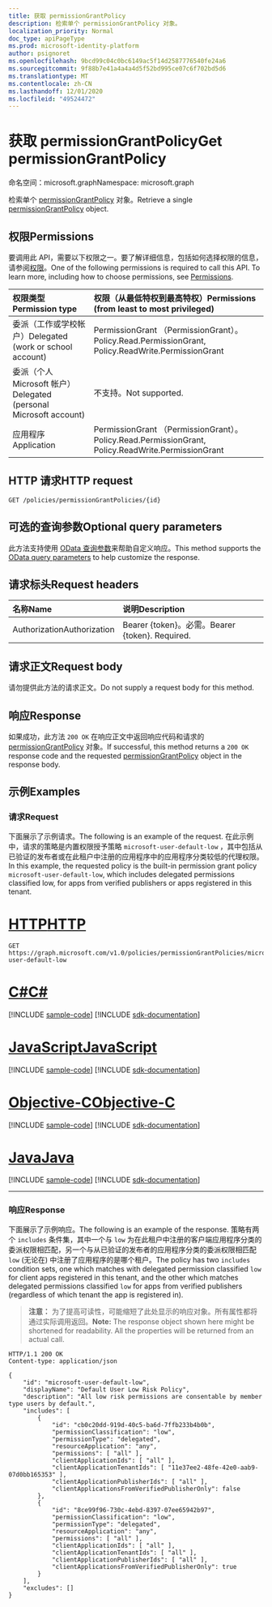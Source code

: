 ```yaml
---
title: 获取 permissionGrantPolicy
description: 检索单个 permissionGrantPolicy 对象。
localization_priority: Normal
doc_type: apiPageType
ms.prod: microsoft-identity-platform
author: psignoret
ms.openlocfilehash: 9bcd99c04c0bc6149ac5f14d2587776540fe24a6
ms.sourcegitcommit: 9f88b7e41a4a4a4d5f52bd995ce07c6f702bd5d6
ms.translationtype: MT
ms.contentlocale: zh-CN
ms.lasthandoff: 12/01/2020
ms.locfileid: "49524472"
---
```

# <a name="get-permissiongrantpolicy"></a><span data-ttu-id="ba2f7-103">获取 permissionGrantPolicy</span><span class="sxs-lookup"><span data-stu-id="ba2f7-103">Get permissionGrantPolicy</span></span>

<span data-ttu-id="ba2f7-104">命名空间：microsoft.graph</span><span class="sxs-lookup"><span data-stu-id="ba2f7-104">Namespace: microsoft.graph</span></span>

<span data-ttu-id="ba2f7-105">检索单个 [permissionGrantPolicy](../resources/permissiongrantpolicy.md) 对象。</span><span class="sxs-lookup"><span data-stu-id="ba2f7-105">Retrieve a single [permissionGrantPolicy](../resources/permissiongrantpolicy.md) object.</span></span>

## <a name="permissions"></a><span data-ttu-id="ba2f7-106">权限</span><span class="sxs-lookup"><span data-stu-id="ba2f7-106">Permissions</span></span>

<span data-ttu-id="ba2f7-p101">要调用此 API，需要以下权限之一。要了解详细信息，包括如何选择权限的信息，请参阅[权限](/graph/permissions-reference)。</span><span class="sxs-lookup"><span data-stu-id="ba2f7-p101">One of the following permissions is required to call this API. To learn more, including how to choose permissions, see [Permissions](/graph/permissions-reference).</span></span>

| <span data-ttu-id="ba2f7-109">权限类型</span><span class="sxs-lookup"><span data-stu-id="ba2f7-109">Permission type</span></span>                        | <span data-ttu-id="ba2f7-110">权限（从最低特权到最高特权）</span><span class="sxs-lookup"><span data-stu-id="ba2f7-110">Permissions (from least to most privileged)</span></span> |
|:---------------------------------------|:--------------------------------------------|
| <span data-ttu-id="ba2f7-111">委派（工作或学校帐户）</span><span class="sxs-lookup"><span data-stu-id="ba2f7-111">Delegated (work or school account)</span></span>     | <span data-ttu-id="ba2f7-112">PermissionGrant （PermissionGrant）。</span><span class="sxs-lookup"><span data-stu-id="ba2f7-112">Policy.Read.PermissionGrant, Policy.ReadWrite.PermissionGrant</span></span> |
| <span data-ttu-id="ba2f7-113">委派（个人 Microsoft 帐户）</span><span class="sxs-lookup"><span data-stu-id="ba2f7-113">Delegated (personal Microsoft account)</span></span> | <span data-ttu-id="ba2f7-114">不支持。</span><span class="sxs-lookup"><span data-stu-id="ba2f7-114">Not supported.</span></span> |
| <span data-ttu-id="ba2f7-115">应用程序</span><span class="sxs-lookup"><span data-stu-id="ba2f7-115">Application</span></span>                            | <span data-ttu-id="ba2f7-116">PermissionGrant （PermissionGrant）。</span><span class="sxs-lookup"><span data-stu-id="ba2f7-116">Policy.Read.PermissionGrant, Policy.ReadWrite.PermissionGrant</span></span> |

## <a name="http-request"></a><span data-ttu-id="ba2f7-117">HTTP 请求</span><span class="sxs-lookup"><span data-stu-id="ba2f7-117">HTTP request</span></span>

<!-- { "blockType": "ignored" } -->

```http
GET /policies/permissionGrantPolicies/{id}
```

## <a name="optional-query-parameters"></a><span data-ttu-id="ba2f7-118">可选的查询参数</span><span class="sxs-lookup"><span data-stu-id="ba2f7-118">Optional query parameters</span></span>

<span data-ttu-id="ba2f7-119">此方法支持使用 [OData 查询参数](/graph/query-parameters)来帮助自定义响应。</span><span class="sxs-lookup"><span data-stu-id="ba2f7-119">This method supports the [OData query parameters](/graph/query-parameters) to help customize the response.</span></span>

## <a name="request-headers"></a><span data-ttu-id="ba2f7-120">请求标头</span><span class="sxs-lookup"><span data-stu-id="ba2f7-120">Request headers</span></span>

| <span data-ttu-id="ba2f7-121">名称</span><span class="sxs-lookup"><span data-stu-id="ba2f7-121">Name</span></span>           | <span data-ttu-id="ba2f7-122">说明</span><span class="sxs-lookup"><span data-stu-id="ba2f7-122">Description</span></span>                |
|:---------------|:---------------------------|
| <span data-ttu-id="ba2f7-123">Authorization</span><span class="sxs-lookup"><span data-stu-id="ba2f7-123">Authorization</span></span>  | <span data-ttu-id="ba2f7-p102">Bearer {token}。必需。</span><span class="sxs-lookup"><span data-stu-id="ba2f7-p102">Bearer {token}. Required.</span></span>  |

## <a name="request-body"></a><span data-ttu-id="ba2f7-126">请求正文</span><span class="sxs-lookup"><span data-stu-id="ba2f7-126">Request body</span></span>

<span data-ttu-id="ba2f7-127">请勿提供此方法的请求正文。</span><span class="sxs-lookup"><span data-stu-id="ba2f7-127">Do not supply a request body for this method.</span></span>

## <a name="response"></a><span data-ttu-id="ba2f7-128">响应</span><span class="sxs-lookup"><span data-stu-id="ba2f7-128">Response</span></span>

<span data-ttu-id="ba2f7-129">如果成功，此方法 `200 OK` 在响应正文中返回响应代码和请求的 [permissionGrantPolicy](../resources/permissiongrantpolicy.md) 对象。</span><span class="sxs-lookup"><span data-stu-id="ba2f7-129">If successful, this method returns a `200 OK` response code and the requested [permissionGrantPolicy](../resources/permissiongrantpolicy.md) object in the response body.</span></span>

## <a name="examples"></a><span data-ttu-id="ba2f7-130">示例</span><span class="sxs-lookup"><span data-stu-id="ba2f7-130">Examples</span></span>

### <a name="request"></a><span data-ttu-id="ba2f7-131">请求</span><span class="sxs-lookup"><span data-stu-id="ba2f7-131">Request</span></span>

<span data-ttu-id="ba2f7-132">下面展示了示例请求。</span><span class="sxs-lookup"><span data-stu-id="ba2f7-132">The following is an example of the request.</span></span>
<span data-ttu-id="ba2f7-133">在此示例中，请求的策略是内置权限授予策略 `microsoft-user-default-low` ，其中包括从已验证的发布者或在此租户中注册的应用程序中的应用程序分类较低的代理权限。</span><span class="sxs-lookup"><span data-stu-id="ba2f7-133">In this example, the requested policy is the built-in permission grant policy `microsoft-user-default-low`, which includes delegated permissions classified low, for apps from verified publishers or apps registered in this tenant.</span></span>



# <a name="http"></a>[<span data-ttu-id="ba2f7-134">HTTP</span><span class="sxs-lookup"><span data-stu-id="ba2f7-134">HTTP</span></span>](#tab/http)
<!-- {
  "blockType": "request",
  "name": "get_permissiongrantpolicy"
}-->

```msgraph-interactive
GET https://graph.microsoft.com/v1.0/policies/permissionGrantPolicies/microsoft-user-default-low
```
# <a name="c"></a>[<span data-ttu-id="ba2f7-135">C#</span><span class="sxs-lookup"><span data-stu-id="ba2f7-135">C#</span></span>](#tab/csharp)
[!INCLUDE [sample-code](../includes/snippets/csharp/get-permissiongrantpolicy-csharp-snippets.md)]
[!INCLUDE [sdk-documentation](../includes/snippets/snippets-sdk-documentation-link.md)]

# <a name="javascript"></a>[<span data-ttu-id="ba2f7-136">JavaScript</span><span class="sxs-lookup"><span data-stu-id="ba2f7-136">JavaScript</span></span>](#tab/javascript)
[!INCLUDE [sample-code](../includes/snippets/javascript/get-permissiongrantpolicy-javascript-snippets.md)]
[!INCLUDE [sdk-documentation](../includes/snippets/snippets-sdk-documentation-link.md)]

# <a name="objective-c"></a>[<span data-ttu-id="ba2f7-137">Objective-C</span><span class="sxs-lookup"><span data-stu-id="ba2f7-137">Objective-C</span></span>](#tab/objc)
[!INCLUDE [sample-code](../includes/snippets/objc/get-permissiongrantpolicy-objc-snippets.md)]
[!INCLUDE [sdk-documentation](../includes/snippets/snippets-sdk-documentation-link.md)]

# <a name="java"></a>[<span data-ttu-id="ba2f7-138">Java</span><span class="sxs-lookup"><span data-stu-id="ba2f7-138">Java</span></span>](#tab/java)
[!INCLUDE [sample-code](../includes/snippets/java/get-permissiongrantpolicy-java-snippets.md)]
[!INCLUDE [sdk-documentation](../includes/snippets/snippets-sdk-documentation-link.md)]

---


### <a name="response"></a><span data-ttu-id="ba2f7-139">响应</span><span class="sxs-lookup"><span data-stu-id="ba2f7-139">Response</span></span>

<span data-ttu-id="ba2f7-140">下面展示了示例响应。</span><span class="sxs-lookup"><span data-stu-id="ba2f7-140">The following is an example of the response.</span></span> <span data-ttu-id="ba2f7-141">策略有两个 `includes` 条件集，其中一个与 `low` 为在此租户中注册的客户端应用程序分类的委派权限相匹配，另一个与从已验证的发布者的应用程序分类的委派权限相匹配 `low` (无论在) 中注册了应用程序的是哪个租户。</span><span class="sxs-lookup"><span data-stu-id="ba2f7-141">The policy has two `includes` condition sets, one which matches with delegated permission classified `low` for client apps registered in this tenant, and the other which matches delegated permissions classified `low` for apps from verified publishers (regardless of which tenant the app is registered in).</span></span>

> <span data-ttu-id="ba2f7-p105">**注意：** 为了提高可读性，可能缩短了此处显示的响应对象。所有属性都将通过实际调用返回。</span><span class="sxs-lookup"><span data-stu-id="ba2f7-p105">**Note:** The response object shown here might be shortened for readability. All the properties will be returned from an actual call.</span></span>

<!-- {
  "blockType": "response",
  "truncated": true,
  "@odata.type": "microsoft.graph.permissionGrantPolicy",
  "isCollection": false
} -->

```http
HTTP/1.1 200 OK
Content-type: application/json

{
    "id": "microsoft-user-default-low",
    "displayName": "Default User Low Risk Policy",
    "description": "All low risk permissions are consentable by member type users by default.",
    "includes": [
        {
            "id": "cb0c20dd-919d-40c5-ba6d-7ffb233b4b0b",
            "permissionClassification": "low",
            "permissionType": "delegated",
            "resourceApplication": "any",
            "permissions": [ "all" ],
            "clientApplicationIds": [ "all" ],
            "clientApplicationTenantIds": [ "11e37ee2-48fe-42e0-aab9-07d0bb165353" ],
            "clientApplicationPublisherIds": [ "all" ],
            "clientApplicationsFromVerifiedPublisherOnly": false
        },
        {
            "id": "8ce99f96-730c-4ebd-8397-07ee65942b97",
            "permissionClassification": "low",
            "permissionType": "delegated",
            "resourceApplication": "any",
            "permissions": [ "all" ],
            "clientApplicationIds": [ "all" ],
            "clientApplicationTenantIds": [ "all" ],
            "clientApplicationPublisherIds": [ "all" ],
            "clientApplicationsFromVerifiedPublisherOnly": true
        }
    ],
    "excludes": []
}
```
